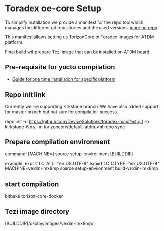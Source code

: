 # Toradex oe-core Setup

To simplify installation we provide a manifest for the repo tool which manages
the different git repositories and the used versions.
[more on repo](https://code.google.com/p/git-repo/)

This manifest allows setting up TorizonCore or Toradex Images for ATDM platform.

Final build will prepare Tezi image that can be installed on ATDM board.

## Pre-requisite for yocto compilation

- [Guide for one time installation for specific platform](https://docs.yoctoproject.org/ref-manual/system-requirements.html#required-packages-for-the-build-host)

## Repo init link

Currently we are supporting kirkstone branch. We have also added support for master branch but not sure for compilation success.

repo init -u https://github.com/DeviceSolutions/toradex-manifest.git -b kirkstone-6.x.y -m torizoncore/default-atdm.xml
repo sync

## Prepare compilation environment

command: [MACHINE=<MACHINE>] source setup-environment [BUILDDIR]

example:
export LC_ALL="en_US.UTF-8"
export LC_CTYPE="en_US.UTF-8"
MACHINE=verdin-imx8mp source setup-environment build-verdin-imx8mp

## start compilation

bitbake torizon-core-docker

## Tezi image directory

[BUILDDIR]/deploy/images/verdin-imx8mp/

